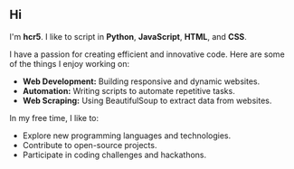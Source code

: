 ## Hi

I'm **hcr5**. I like to script in **Python**, **JavaScript**, **HTML**, and **CSS**.

I have a passion for creating efficient and innovative code. Here are some of the things I enjoy working on:

- **Web Development:** Building responsive and dynamic websites.
- **Automation:** Writing scripts to automate repetitive tasks.
- **Web Scraping:** Using BeautifulSoup to extract data from websites.

In my free time, I like to:

- Explore new programming languages and technologies.
- Contribute to open-source projects.
- Participate in coding challenges and hackathons.
